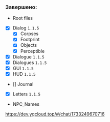 
### Завершено:

- Root files 
- [x] Dialog `1.1.5`
    - [x] Corpses
    - [x] Footprint
    - [x] Objects
    - [x] Perceptible
- [x] Dialogue `1.1.5`
- [x] Dialogues `1.1.5`
- [x] GUI `1.1.5`
- [x] HUD `1.1.5` 
- [] Journal 
- [x] Letters `1.1.5`
-  NPC_Names


https://dev.yqcloud.top/#/chat/1733249670716